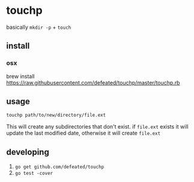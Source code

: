 # touchp

basically `mkdir -p` + `touch`

## install

### osx

brew install https://raw.githubusercontent.com/defeated/touchp/master/touchp.rb

## usage

```sh
touchp path/to/new/directory/file.ext
```

This will create any subdirectories that don't exist. if `file.ext` exists it
will update the last modified date, otherwise it will create `file.ext`

## developing

  1. `go get github.com/defeated/touchp`
  2. `go test -cover`
